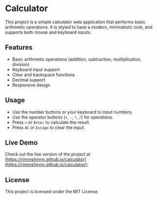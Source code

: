 # Calculator

This project is a simple calculator web application that performs basic arithmetic operations. It is styled to have a modern, minimalistic look, and supports both mouse and keyboard inputs.

## Features

- Basic arithmetic operations (addition, subtraction, multiplication, division)
- Keyboard input support
- Clear and backspace functions
- Decimal support
- Responsive design

## Usage

- Use the number buttons or your keyboard to input numbers.
- Use the operator buttons (`+`, `-`, `*`, `/`) for operations.
- Press `=` or `Enter` to calculate the result.
- Press `AC` or `Escape` to clear the input.

## Live Demo

Check out the live version of the project at [https://rinnnshinnn.github.io/calculator](https://rinnnshinnn.github.io/calculator/).

## License

This project is licensed under the MIT License.
